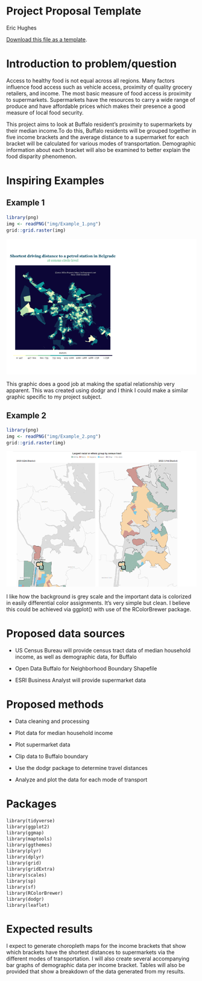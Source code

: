 Project Proposal Template
================
Eric Hughes

[<i class="fa fa-file-code-o fa-1x" aria-hidden="true"></i> Download
this file as a
template](http://adamwilson.us/SpatialDataScience/scripts/Project_ProposalTemplate.Rmd).

# Introduction to problem/question

Access to healthy food is not equal across all regions. Many factors
influence food access such as vehicle access, proximity of quality
grocery retailers, and income. The most basic measure of food access is
proximity to supermarkets. Supermarkets have the resources to carry a
wide range of produce and have affordable prices which makes their
presence a good measure of local food security.

This project aims to look at Buffalo resident’s proximity to
supermarkets by their median income.To do this, Buffalo residents will
be grouped together in five income brackets and the average distance to
a supermarket for each bracket will be calculated for various modes of
transportation. Demographic information about each bracket will also be
examined to better explain the food disparity phenomenon.

# Inspiring Examples

## Example 1

``` r
library(png)
img <- readPNG("img/Example_1.png")
grid::grid.raster(img)
```

![](ProjectProposal_files/figure-gfm/unnamed-chunk-1-1.png)<!-- -->

This graphic does a good job at making the spatial relationship very
apparent. This was created using dodgr and I think I could make a
similar graphic specific to my project subject.

## Example 2

``` r
library(png)
img <- readPNG("img/Example_2.png")
grid::grid.raster(img)
```

![](ProjectProposal_files/figure-gfm/unnamed-chunk-2-1.png)<!-- -->

I like how the background is grey scale and the important data is
colorized in easily differential color assignments. It’s very simple but
clean. I believe this could be achieved via ggplot() with use of the
RColorBrewer package.

# Proposed data sources

- US Census Bureau will provide census tract data of median household
  income, as well as demographic data, for Buffalo

- Open Data Buffalo for Neighborhood Boundary Shapefile

- ESRI Business Analyst will provide supermarket data

# Proposed methods

- Data cleaning and processing

- Plot data for median household income

- Plot supermarket data

- Clip data to Buffalo boundary

- Use the dodgr package to determine travel distances

- Analyze and plot the data for each mode of transport

# Packages

    library(tidyverse)
    library(ggplot2)
    library(ggmap)
    library(maptools)
    library(ggthemes)
    library(plyr)
    library(dplyr)
    library(grid)
    library(gridExtra)
    library(scales)
    library(sp)
    library(sf)
    library(RColorBrewer)
    library(dodgr)
    library(leaflet)

# Expected results

I expect to generate choropleth maps for the income brackets that show
which brackets have the shortest distances to supermarkets via the
different modes of transportation. I will also create several
accompanying bar graphs of demographic data per income bracket. Tables
will also be provided that show a breakdown of the data generated from
my results.
